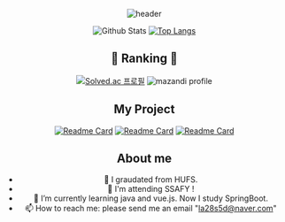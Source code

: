 <div align="center">
  
![header](https://capsule-render.vercel.app/api?type=waving&&color=0:9999FF,100:FFCCE5&height=250&text=soyeonnnb&animation=twinkling&fontColor=B266FF&fontAlignY=40)

![Github Stats](https://github-readme-stats.vercel.app/api?username=soyeonnnb&show_icons=true&theme=buefy) [![Top Langs](https://github-readme-stats.vercel.app/api/top-langs/?username=soyeonnnb&layout=compact)](https://github.com/anuraghazra/github-readme-stats)

## 🏅 Ranking 🏅
[![Solved.ac 프로필](http://mazassumnida.wtf/api/v2/generate_badge?boj=la28s5d)](https://www.acmicpc.net/user/la28s5d)
![mazandi profile](http://mazandi.herokuapp.com/api?handle=la28s5d&theme=warm)


## My Project
[![Readme Card](https://github-readme-stats.vercel.app/api/pin/?username=soyeonnnb&repo=climbers_planned)](https://github.com/soyeonnnb/climbers_planned)
[![Readme Card](https://github-readme-stats.vercel.app/api/pin/?username=soyeonnnb&repo=ssafynergy-backend)](https://github.com/soyeonnnb/ssafynergy-backend) [![Readme Card](https://github-readme-stats.vercel.app/api/pin/?username=soyeonnnb&repo=ssafynergy-frontend)](https://github.com/soyeonnnb/ssafynergy-frontend)

## About me
- 🔭 I graudated from HUFS.
- 💙 I'm attending SSAFY !
- 🌱 I’m currently learning java and vue.js. Now I study SpringBoot.
- 📫 How to reach me: please send me an email "la28s5d@naver.com"

</div>
